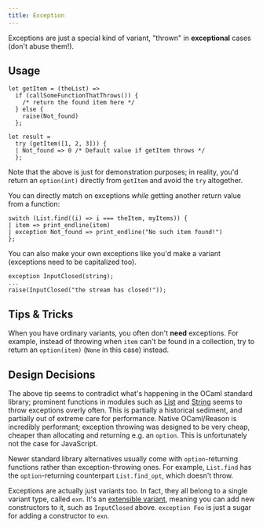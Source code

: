 ```yaml
---
title: Exception
---
```


Exceptions are just a special kind of variant, "thrown" in **exceptional** cases (don't abuse them!).

## Usage

```reason
let getItem = (theList) =>
  if (callSomeFunctionThatThrows()) {
    /* return the found item here */
  } else {
    raise(Not_found)
  };

let result =
  try (getItem([1, 2, 3])) {
  | Not_found => 0 /* Default value if getItem throws */
  };
```

Note that the above is just for demonstration purposes; in reality, you'd return an `option(int)` directly from `getItem` and avoid the `try` altogether.

You can directly match on exceptions _while_ getting another return value from a function:

```reason
switch (List.find((i) => i === theItem, myItems)) {
| item => print_endline(item)
| exception Not_found => print_endline("No such item found!")
};
```

You can also make your own exceptions like you'd make a variant (exceptions need to be capitalized too).

```
exception InputClosed(string);
...
raise(InputClosed("the stream has closed!"));
```

## Tips & Tricks

When you have ordinary variants, you often don't **need** exceptions. For example, instead of throwing when `item` can't be found in a collection, try to return an `option(item)` (`None` in this case) instead.

## Design Decisions

The above tip seems to contradict what's happening in the OCaml standard library; prominent functions in modules such as [List](/api/List.html) and [String](/api/String.html) seems to throw exceptions overly often. This is partially a historical sediment, and partially out of extreme care for performance. Native OCaml/Reason is incredibly performant; exception throwing was designed to be very cheap, cheaper than allocating and returning e.g. an `option`. This is unfortunately not the case for JavaScript.

Newer standard library alternatives usually come with `option`-returning functions rather than exception-throwing ones. For example, `List.find` has the `option`-returning counterpart `List.find_opt`, which doesn't throw.

Exceptions are actually just variants too. In fact, they all belong to a single variant type, called `exn`. It's an [extensible variant](https://caml.inria.fr/pub/docs/manual-ocaml/extn.html#sec252), meaning you can add new constructors to it, such as `InputClosed` above. `exception Foo` is just a sugar for adding a constructor to `exn`.
